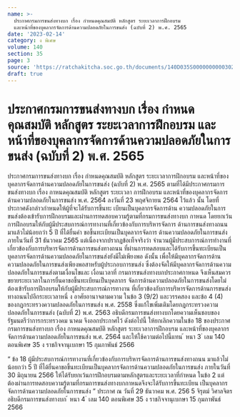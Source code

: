 ```yaml
---
name: >-
  ประกาศกรมการขนส่งทางบก เรื่อง กำหนดคุณสมบัติ หลักสูตร ระยะเวลาการฝึกอบรม
  และหน้าที่ของบุคลากรจัดการด้านความปลอดภัยในการขนส่ง (ฉบับที่ 2) พ.ศ. 2565
date: '2023-02-14'
category: ง พิเศษ
volume: 140
section: 35
page: 3
source: 'https://ratchakitcha.soc.go.th/documents/140D035S0000000000302.pdf'
draft: true
---
```


# ประกาศกรมการขนส่งทางบก เรื่อง กำหนดคุณสมบัติ หลักสูตร ระยะเวลาการฝึกอบรม และหน้าที่ของบุคลากรจัดการด้านความปลอดภัยในการขนส่ง (ฉบับที่ 2) พ.ศ. 2565

ประกาศกรมการขนส่งทางบก เรื่อง กำหนดคุณสมบัติ หลักสูตร ระยะเวลาการฝึกอบรม และหน้าที่ของบุคลากรจัดการด้านความปลอดภัยในการขนส่ง (ฉบับที่ 2) พ.ศ. 2565 ตามที่ได้มีประกาศกรมการขนส่งทางบก เรื่อง กาหนดคุณสมบัติ หลักสูตร ระยะเวลา การฝึกอบรม และหน้าที่ของบุคลากรจัดการด้านความปลอดภัยในการขนส่ง พ.ศ. 2564 ลงวันที่ 23 พฤศจิกายน 2564 ไว้แล้ว นั้น โดยที่ประกาศดังกล่าวกำหนดให้ผู้ที่จะได้รับการขึ้นทะ เบียนเป็นบุคลากรจัดการด้าน ความปลอดภัยในการขนส่งต้องเข้ารับการฝึกอบรมและผ่านการทดสอบความรู้ตามที่กรมการขนส่งทางบก กาหนด โดยยกเว้นการฝึกอบรมให้กับผู้มีประสบการณ์การทางานที่เกี่ยวข้องกับการบริหารจัดการ ด้านการขนส่งทางถนนมาแล้วไม่น้อยกว่า 5 ปี ที่ได้ยื่นคำ ขอขึ้นทะเบียนเป็นบุคลากรจัดการ ด้านความปลอดภัยในการขนส่งภายในวันที่ 31 ธันวาคม 2565 แต่เนื่องจากปรากฏข้อเท็จจริงว่า จำนวนผู้มีประสบการณ์การทำงานที่เกี่ยวข้องกับการบริหารจัดการด้านการขนส่งทางถนน ที่ผ่านการทดสอบและได้รับการขึ้นทะเบียนเป็นบุคลากรจัดการด้านความปลอดภัยในการขนส่งยังมีไม่เพียงพอ ดังนั้น เพื่อให้มีบุคลากรจัดการด้านความปลอดภัยในการขนส่งเพียงพอสาหรับผู้ประกอบการขนส่ง ซึ่งต้องจัดให้มีบุคลากรจัดการด้านความปลอดภัยในการขนส่งตามเงื่อนไขและ เงื่อนเวลาที่ กรมการขนส่งทางบกประกาศกาหนด จึงเห็นสมควรขยายระยะเวลาในการยื่นคาขอขึ้นทะเบียนเป็นบุคลากร จัดการด้านความปลอดภัยในการขนส่งโดยไม่ต้องเข้ารับการฝึกอบรมให้กับผู้มีประสบการณ์การทางาน ที่เกี่ยวข้องกับการบริหารจัดการด้านการขนส่งทางถนนไปอีกระยะเวลาหนึ่ ง อาศัยอานาจตามความ ในข้อ 3 (9/2) และวรรคสอง และข้อ 4 (4) ของกฎกระทรวงความปลอดภัยในการขนส่ง พ.ศ. 2558 ซึ่งแก้ไขเพิ่มเติมโดยกฎกระทรวงความปลอดภัยในการขนส่ง (ฉบับที่ 2) พ.ศ. 2563 อธิบดีกรมการขนส่งทางบกโดยความเห็นชอบของรัฐมนตรีว่าการกระทรวงคม นาคม จึงออกประกาศไว้ ดังต่อไปนี้ ให้ยกเลิกความในข้อ 18 ของประกาศกรมการขนส่งทางบก เรื่อง กาหนดคุณสมบัติ หลักสูตร ระยะเวลาการฝึกอบรม และหน้าที่ของบุคลากรจัดการด้านความปลอดภัยในการขนส่ง พ.ศ. 2564 และให้ใช้ความต่อไปนี้แทน ้ หนา 3 ่ เลม 140 ตอนพิเศษ 35 ง ราชกิจจานุเบกษา 15 กุมภาพันธ์ 2566

“ ข้อ 18 ผู้มีประสบการณ์การทางานที่เกี่ยวข้องกับการบริหารจัดการด้านการขนส่งทางถนน มาแล้วไม่น้อยกว่า 5 ปี ที่ได้ยื่นคาขอขึ้นทะเบียนเป็นบุคลากรจัดการด้านความปลอดภัยในการขนส่ง ภายในวันที่ 30 มิถุนายน 2566 ให้ได้รับยกเว้นการฝึกอบรมตามหลักสูตรและระยะเวลาที่กำหนด ในข้อ 2 แต่ต้องผ่านการทดสอบความรู้ตามที่กรมการขนส่งทางบกกาหนดจึงจะได้รับการขึ้นทะเบียน เป็นบุคลากรจัดการด้านความปลอดภัยในการขนส่ง ” ประกาศ ณ วันที่ 29 ธันวาคม พ.ศ. 256 5 จิรุตม์ วิศาลจิตร อธิบดีกรมการขนส่งทางบก ้ หนา 4 ่ เลม 140 ตอนพิเศษ 35 ง ราชกิจจานุเบกษา 15 กุมภาพันธ์ 2566
